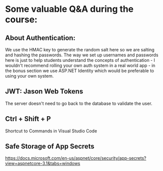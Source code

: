 # Some valuable Q&A during the course:

## About Authentication:
We use the HMAC key to generate the random salt here so we are salting and hashing the passwords.  The way we set up usernames and passwords here is just to help students understand the concepts of authentication - I wouldn't recommend rolling your own auth system in a real world app - in the bonus section we use ASP.NET Identity which would be preferable to using your own system.

## JWT: Jason Web Tokens

The server doesn't need to go back to the database to validate the user.

## Ctrl + Shift + P
Shortcut to Commands in Visual Studio Code

## Safe Storage of App Secrets
https://docs.microsoft.com/en-us/aspnet/core/security/app-secrets?view=aspnetcore-3.1&tabs=windows